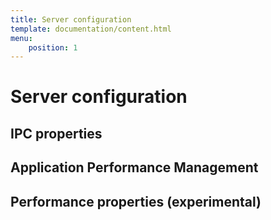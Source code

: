 ```yaml
---
title: Server configuration
template: documentation/content.html
menu:
    position: 1
---
```


# Server configuration

## IPC properties

## Application Performance Management

## Performance properties (experimental)